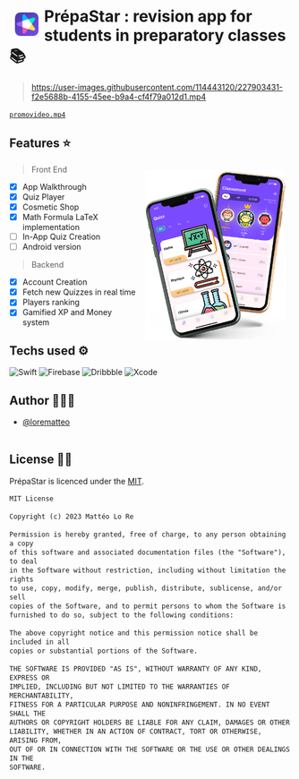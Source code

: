 # <img src="screenshots/icon.png" align="left" width="42" hspace="10" vspace="10"> PrépaStar : revision app for students in preparatory classes 📚

> https://user-images.githubusercontent.com/114443120/227903431-f2e5688b-4155-45ee-b9a4-cf4f79a012d1.mp4

[`promovideo.mp4`](screenshots/promovideo.mp4)

## Features ⭐️

<img src="screenshots/flying-iphone.png" align="right" width="50%" hspace="10" vspace="10">

> Front End

*   [x] App Walkthrough
*   [x] Quiz Player
*   [x] Cosmetic Shop
*   [x] Math Formula LaTeX implementation
*   [ ] In-App Quiz Creation
*   [ ] Android version

> Backend
*   [x] Account Creation
*   [x] Fetch new Quizzes in real time
*   [x] Players ranking
*   [x] Gamified XP and Money system

## Techs used ⚙️

![Swift](https://img.shields.io/badge/swift-F54A2A?style=for-the-badge&logo=swift&logoColor=white)
![Firebase](https://img.shields.io/badge/firebase-%23039BE5.svg?style=for-the-badge&logo=firebase)
![Dribbble](https://img.shields.io/badge/Dribbble-EA4C89?style=for-the-badge&logo=dribbble&logoColor=white)
![Xcode](https://img.shields.io/badge/Xcode-007ACC?style=for-the-badge&logo=Xcode&logoColor=white)

## Author 🧑🏼‍💻
- [@lorematteo](https://www.github.com/lorematteo)
<br/><br/>

## License ✍🏻
PrépaStar is licenced under the [MIT](LICENSE.md).
```plaintext
MIT License

Copyright (c) 2023 Mattéo Lo Re

Permission is hereby granted, free of charge, to any person obtaining a copy
of this software and associated documentation files (the "Software"), to deal
in the Software without restriction, including without limitation the rights
to use, copy, modify, merge, publish, distribute, sublicense, and/or sell
copies of the Software, and to permit persons to whom the Software is
furnished to do so, subject to the following conditions:

The above copyright notice and this permission notice shall be included in all
copies or substantial portions of the Software.

THE SOFTWARE IS PROVIDED "AS IS", WITHOUT WARRANTY OF ANY KIND, EXPRESS OR
IMPLIED, INCLUDING BUT NOT LIMITED TO THE WARRANTIES OF MERCHANTABILITY,
FITNESS FOR A PARTICULAR PURPOSE AND NONINFRINGEMENT. IN NO EVENT SHALL THE
AUTHORS OR COPYRIGHT HOLDERS BE LIABLE FOR ANY CLAIM, DAMAGES OR OTHER
LIABILITY, WHETHER IN AN ACTION OF CONTRACT, TORT OR OTHERWISE, ARISING FROM,
OUT OF OR IN CONNECTION WITH THE SOFTWARE OR THE USE OR OTHER DEALINGS IN THE
SOFTWARE.
```
